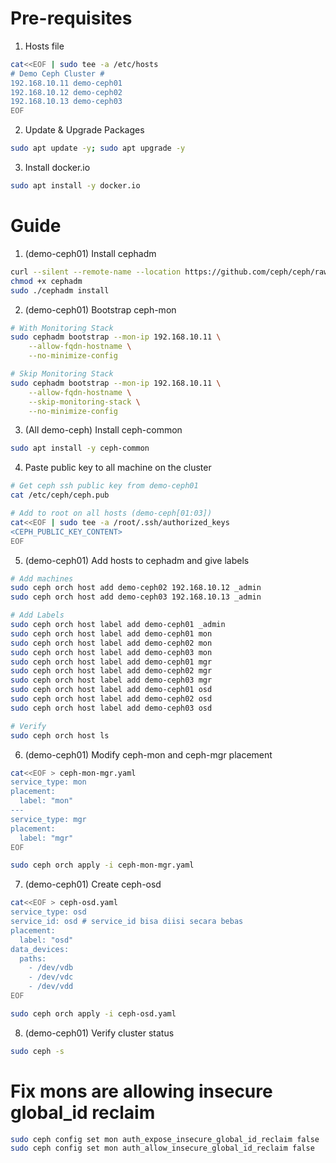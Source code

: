 # Pre-requisites
1. Hosts file
```bash
cat<<EOF | sudo tee -a /etc/hosts
# Demo Ceph Cluster #
192.168.10.11 demo-ceph01
192.168.10.12 demo-ceph02
192.168.10.13 demo-ceph03
EOF
```

2. Update & Upgrade Packages
```bash
sudo apt update -y; sudo apt upgrade -y
```

3. Install docker.io
```bash
sudo apt install -y docker.io
```

# Guide
1. (demo-ceph01) Install cephadm
```bash
curl --silent --remote-name --location https://github.com/ceph/ceph/raw/quincy/src/cephadm/cephadm
chmod +x cephadm
sudo ./cephadm install
```

2. (demo-ceph01) Bootstrap ceph-mon
```bash
# With Monitoring Stack
sudo cephadm bootstrap --mon-ip 192.168.10.11 \
    --allow-fqdn-hostname \
    --no-minimize-config

# Skip Monitoring Stack
sudo cephadm bootstrap --mon-ip 192.168.10.11 \
    --allow-fqdn-hostname \
    --skip-monitoring-stack \
    --no-minimize-config
```

3. (All demo-ceph) Install ceph-common
```bash
sudo apt install -y ceph-common

```

4. Paste public key to all machine on the cluster
```bash
# Get ceph ssh public key from demo-ceph01
cat /etc/ceph/ceph.pub

# Add to root on all hosts (demo-ceph[01:03])
cat<<EOF | sudo tee -a /root/.ssh/authorized_keys
<CEPH_PUBLIC_KEY_CONTENT>
EOF
```

5. (demo-ceph01) Add hosts to cephadm and give labels
```bash
# Add machines
sudo ceph orch host add demo-ceph02 192.168.10.12 _admin
sudo ceph orch host add demo-ceph03 192.168.10.13 _admin

# Add Labels
sudo ceph orch host label add demo-ceph01 _admin
sudo ceph orch host label add demo-ceph01 mon
sudo ceph orch host label add demo-ceph02 mon
sudo ceph orch host label add demo-ceph03 mon
sudo ceph orch host label add demo-ceph01 mgr
sudo ceph orch host label add demo-ceph02 mgr
sudo ceph orch host label add demo-ceph03 mgr
sudo ceph orch host label add demo-ceph01 osd
sudo ceph orch host label add demo-ceph02 osd
sudo ceph orch host label add demo-ceph03 osd

# Verify
sudo ceph orch host ls
```

6. (demo-ceph01) Modify ceph-mon and ceph-mgr placement
```bash
cat<<EOF > ceph-mon-mgr.yaml
service_type: mon
placement:
  label: "mon"
---
service_type: mgr
placement:
  label: "mgr"
EOF

sudo ceph orch apply -i ceph-mon-mgr.yaml
```

7. (demo-ceph01) Create ceph-osd
```bash
cat<<EOF > ceph-osd.yaml
service_type: osd
service_id: osd # service_id bisa diisi secara bebas
placement:
  label: "osd"
data_devices:
  paths:
    - /dev/vdb
    - /dev/vdc
    - /dev/vdd
EOF

sudo ceph orch apply -i ceph-osd.yaml
```

8. (demo-ceph01) Verify cluster status
```bash
sudo ceph -s
```

# Fix mons are allowing insecure global_id reclaim 
```bash
sudo ceph config set mon auth_expose_insecure_global_id_reclaim false
sudo ceph config set mon auth_allow_insecure_global_id_reclaim false
```
